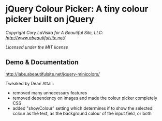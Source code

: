 # jQuery Colour Picker: A tiny colour picker built on jQuery

_Copyright Cory LaViska for A Beautiful Site, LLC: http://www.abeautifulsite.net/_

_Licensed under the MIT license_

## Demo & Documentation

http://labs.abeautifulsite.net/jquery-minicolors/

Tweaked by Dean Attali:  

- removed many unnecessary features 
- removed dependency on images and made the colour picker completely CSS
- added "showColour" setting which determines if to show the selected colour as the text, as the background colour of the input field, or both